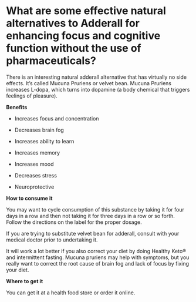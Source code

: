 # What are some effective natural alternatives to Adderall for enhancing focus and cognitive function without the use of pharmaceuticals?

There is an interesting natural adderall alternative that has virtually no side effects. It’s called Mucuna Pruriens or velvet bean. Mucuna Pruriens increases L-dopa, which turns into dopamine (a body chemical that triggers feelings of pleasure).

**Benefits**

- Increases focus and concentration

- Decreases brain fog

- Increases ability to learn

- Increases memory

- Increases mood

- Decreases stress

- Neuroprotective

**How to consume it**

You may want to cycle consumption of this substance by taking it for four days in a row and then not taking it for three days in a row or so forth. Follow the directions on the label for the proper dosage.

If you are trying to substitute velvet bean for adderall, consult with your medical doctor prior to undertaking it.

It will work a lot better if you also correct your diet by doing Healthy Keto® and intermittent fasting. Mucuna pruriens may help with symptoms, but you really want to correct the root cause of brain fog and lack of focus by fixing your diet.

**Where to get it**

You can get it at a health food store or order it online.